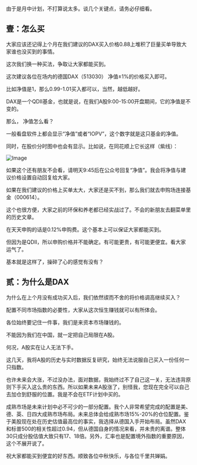 

由于是月中计划，不打算说太多。谈几个关键点，请务必仔细看。



## 壹：怎么买



大家应该还记得上个月在我们建议的DAX买入价格0.88上堆积了巨量买单导致大家谁也没买到的事情。

这次我们换一种买法，争取让大家都能买到。



这次建议各位在场内的德国DAX（513030） 净值±1%的价格买入即可。

比如净值是1，那么0.99-1.01买入都可以，当然，越低越好。



DAX是一个QDII基金，也就是说，在我们A股9:00-15:00开盘期间，它的净值是不变的。



那么， 净值怎么看？

一般看盘软件上都会显示“净值”或者“IOPV”，这个数字就是这只基金的净值。

同时，在股价分时图中也会有显示。比如说，在同花顺上它长这样（紫线）：



![Image](http://mmbiz.qpic.cn/mmbiz_png/SEPick5M9xjOBwvyjlyP3epib6aE4j5eXdw8sOJBIWZV9094IIG3DUK4xEwtaoicRXYLwm1DVqviaicZrxyV1BhAkBQ/640?wx_fmt=png&tp=webp&wxfrom=5&wx_lazy=1&wx_co=1)



如果这个还有朋友不会看，请明天9:45后在公众号回复“净值”。我会将净值与建议价格设置自动回复给大家。



如果在我们建议的价格上买单太大，大家还是买不到，那么我们就去申购场连接基金（000614）。

这个也很方便，大家之前的环保和养老都已经实战过了。不会的新朋友去翻菜单里的历史文章。

在天天申购的话是0.12%申购费。这个基本上可以保证大家都能买到。

但因为是QDII，所以申购价格并不能确定。有可能更贵，有可能更便宜。看大家运气了。



基本就是这样了，操碎了心的感觉有没有？



## 贰：为什么是DAX



为什么在上个月没有成功买入后，我们依然锲而不舍的将价格调高继续买入？



配置不同市场指数的必要性，大家从这次恒生赚钱就可以有所体会。

各位始终要记住一件事，我们是来资本市场赚钱的。

不能因为我们在中国，就一定把自己局限在A股。

何况，A股实在让人无法下手。



这几天，我将A股的历史与实时数据反复研究，始终无法说服自己买入一份任何一只指数。

也许未来会大涨，不过没办法，面对数据，我始终过不了自己这一关，无法违背原则下手买入这么贵的东西。所以如果未来A股涨了，别怪我，您现在完全可以自己去加仓到舒服的位置。我是不会在ETF计划中买的。



成熟市场是未来计划中必不可少的一部分配置。我个人非常希望完成的配置是美、德、英、日四大成熟市场布局。未来总体会给成熟市场15%-20%的仓位配置。鉴于美股现在处在历史估值最高位的事实，我选择从德国入手开始布局。虽然DAX和标普500的相关性超过0.94，但从德国自身的情况来看，并未贵的离谱。整体30只成分股估值大致只有17、18倍。另外，汇率也是配置境外指数的重要原因，这个不展开说了。



祝大家都能买到便宜的好东西。顺致各位中秋快乐，与各位千里共婵娟。

